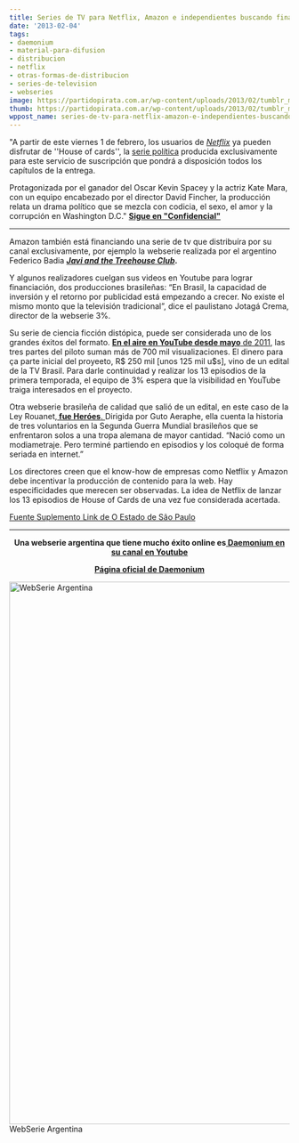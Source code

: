 ```yaml
---
title: Series de TV para Netflix, Amazon e independientes buscando financiación
date: '2013-02-04'
tags:
- daemonium
- material-para-difusion
- distribucion
- netflix
- otras-formas-de-distribucion
- series-de-television
- webseries
image: https://partidopirata.com.ar/wp-content/uploads/2013/02/tumblr_medmj7hiSG1r600lno1_1280.jpg
thumb: https://partidopirata.com.ar/wp-content/uploads/2013/02/tumblr_medmj7hiSG1r600lno1_1280-150x150.jpg
wppost_name: series-de-tv-para-netflix-amazon-e-independientes-buscando-financiacion
---
```


"A partir de este viernes 1 de febrero, los usuarios de <em><a href="http://movies.netflix.com/WiMovie/House_of_Cards/70178217?locale=en-US" target="_blank">Netflix</a></em> ya pueden disfrutar de ''House of cards'', la <a href="http://www.sfgate.com/technology/article/Netflix-s-big-gamble-with-House-of-Cards-4247557.php" target="_blank">serie política</a> producida exclusivamente para este servicio de suscripción que pondrá a disposición todos los capítulos de la entrega.

Protagonizada por el ganador del Oscar Kevin Spacey y la actriz Kate Mara, con un equipo encabezado por el director David Fincher, la producción relata un drama político que se mezcla con codicia, el sexo, el amor y la corrupción en Washington D.C."
<strong><a href="http://www.confidencial.com.ni/articulo/10116/el-estreno-de-quot-house-of-cards-quot" target="_blank">Sigue en "Confidencial"</a></strong>

<hr />

Amazon también está financiando una serie de tv que distribuíra por su canal exclusivamente, por ejemplo la webserie realizada por el argentino Federico Badia <strong><em><a href="http://studios.amazon.com/projects/11637" target="_blank">Javi and the Treehouse Club</a></em>.</strong>

Y algunos realizadores cuelgan sus videos en Youtube para lograr financiación, dos producciones brasileñas:
“En Brasil, la capacidad de inversión y el retorno por publicidad está empezando a crecer. No existe el mismo monto que la televisión tradicional”, dice el paulistano Jotagá Crema, director de la webserie 3%.

Su serie de ciencia ficción distópica, puede ser considerada uno de los grandes éxitos del formato. <a href="https://www.youtube.com/user/serie3porcento" target="_blank"><strong>En el aire en YouTube desde mayo</strong> de 2011</a>, las tres partes del piloto suman más de 700 mil visualizaciones. El dinero para ça parte inicial del proyeeto, R$ 250 mil [unos 125 mil u$s], vino de un edital de la TV Brasil. Para darle continuidad y realizar los 13 episodios de la primera temporada, el equipo de 3% espera que la visibilidad en YouTube traiga interesados en el proyecto.

Otra webserie brasileña de calidad que salió de un edital, en este caso de la Ley Rouanet,<a href="https://www.youtube.com/results?search_query=webserie+herois&amp;oq=webserie+herois&amp;gs_l=youtube.3..0.26058.29995.0.30125.25.19.3.3.3.2.229.1936.11j5j3.19.0...0.0...1ac.1._jUzUgD62Qs" target="_blank"><strong> fue Heróes</strong>. </a>Dirigida por Guto Aeraphe, ella cuenta la historia de tres voluntarios en la Segunda Guerra Mundial brasileños que se enfrentaron solos a una tropa alemana de mayor cantidad. “Nació como un modiametraje. Pero terminé partiendo en episodios y los coloqué de forma seriada en internet.”

Los directores creen que el know-how de empresas como Netflix y Amazon debe incentivar la producción de contenido para la web. Hay especificidades que merecen ser observadas. La idea de Netflix de lanzar los 13 episodios de House of Cards de una vez fue considerada acertada.

<a href="http://blogs.estadao.com.br/link/direto-na-internet/" target="_blank">Fuente Suplemento Link de O Estado de São Paulo</a>

<hr />
<p style="text-align: center;"><strong>Una webserie argentina que tiene mucho éxito online es<a href="https://www.youtube.com/user/DaemoniumSaga?feature=watch" target="_blank"> Daemonium en su canal en Youtube</a></strong></p>
<p style="text-align: center;"><strong><a href="http://daemonium.org/" target="_blank">Página oficial de Daemonium</a></strong></p>


<a href="https://partidopirata.com.ar/wp-content/uploads/2013/02/tumblr_medmj7hiSG1r600lno1_1280.jpg"><img class=" wp-image-8384 " alt="WebSerie Argentina" src="https://partidopirata.com.ar/wp-content/uploads/2013/02/tumblr_medmj7hiSG1r600lno1_1280.jpg" width="659" height="975" /></a> WebSerie Argentina

